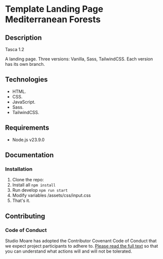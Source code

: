 # Template Landing Page Mediterranean Forests

## Description
Tasca 1.2

A landing page. Three versions: Vanilla, Sass, TailwindCSS. Each version has its own branch.

## Technologies
- HTML.
- CSS.
- JavaScript.
- Sass.
- TailwindCSS.

## Requirements
-  Node.js v23.9.0

## Documentation

### Installation
1. Clone the repo: 
2. Install all ``npm install``
3. Run develop ``npm run start``
4. Modify variables /assets/css/input.css
5. That's it.

## Contributing

### Code of Conduct
Studio Moare has adopted the Contributor Covenant Code of Conduct that we expect project participants to adhere to. [Please read the full text](https://www.contributor-covenant.org/version/2/1/code_of_conduct/code_of_conduct.md) so that you can understand what actions will and will not be tolerated.